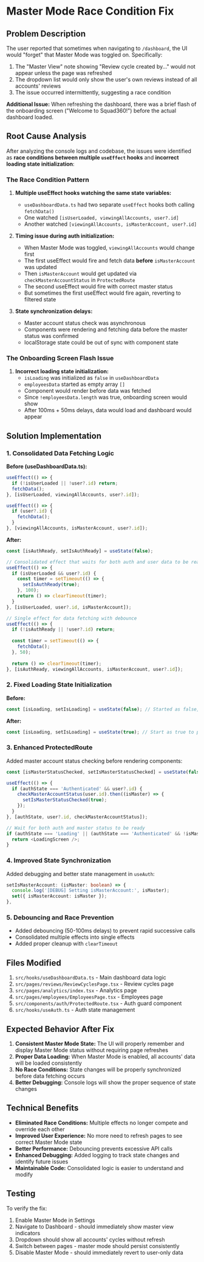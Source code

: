 # Master Mode Race Condition Fix

## Problem Description

The user reported that sometimes when navigating to `/dashboard`, the UI would "forget" that Master Mode was toggled on. Specifically:

1. The "Master View" note showing "Review cycle created by..." would not appear unless the page was refreshed
2. The dropdown list would only show the user's own reviews instead of all accounts' reviews
3. The issue occurred intermittently, suggesting a race condition

**Additional Issue:** When refreshing the dashboard, there was a brief flash of the onboarding screen ("Welcome to Squad360!") before the actual dashboard loaded.

## Root Cause Analysis

After analyzing the console logs and codebase, the issues were identified as **race conditions between multiple `useEffect` hooks** and **incorrect loading state initialization**:

### The Race Condition Pattern

1. **Multiple useEffect hooks watching the same state variables:**
   - `useDashboardData.ts` had two separate `useEffect` hooks both calling `fetchData()`
   - One watched `[isUserLoaded, viewingAllAccounts, user?.id]` 
   - Another watched `[viewingAllAccounts, isMasterAccount, user?.id]`

2. **Timing issue during auth initialization:**
   - When Master Mode was toggled, `viewingAllAccounts` would change first
   - The first useEffect would fire and fetch data **before** `isMasterAccount` was updated
   - Then `isMasterAccount` would get updated via `checkMasterAccountStatus` in `ProtectedRoute`
   - The second useEffect would fire with correct master status
   - But sometimes the first useEffect would fire again, reverting to filtered state

3. **State synchronization delays:**
   - Master account status check was asynchronous
   - Components were rendering and fetching data before the master status was confirmed
   - localStorage state could be out of sync with component state

### The Onboarding Screen Flash Issue

1. **Incorrect loading state initialization:**
   - `isLoading` was initialized as `false` in `useDashboardData`
   - `employeesData` started as empty array `[]`
   - Component would render before data was fetched
   - Since `!employeesData.length` was true, onboarding screen would show
   - After 100ms + 50ms delays, data would load and dashboard would appear

## Solution Implementation

### 1. Consolidated Data Fetching Logic

**Before (useDashboardData.ts):**
```typescript
useEffect(() => {
  if (!isUserLoaded || !user?.id) return;
  fetchData();
}, [isUserLoaded, viewingAllAccounts, user?.id]);

useEffect(() => {
  if (user?.id) {
    fetchData();
  }
}, [viewingAllAccounts, isMasterAccount, user?.id]);
```

**After:**
```typescript
const [isAuthReady, setIsAuthReady] = useState(false);

// Consolidated effect that waits for both auth and user data to be ready
useEffect(() => {
  if (isUserLoaded && user?.id) {
    const timer = setTimeout(() => {
      setIsAuthReady(true);
    }, 100);
    return () => clearTimeout(timer);
  }
}, [isUserLoaded, user?.id, isMasterAccount]);

// Single effect for data fetching with debounce
useEffect(() => {
  if (!isAuthReady || !user?.id) return;
  
  const timer = setTimeout(() => {
    fetchData();
  }, 50);
  
  return () => clearTimeout(timer);
}, [isAuthReady, viewingAllAccounts, isMasterAccount, user?.id]);
```

### 2. Fixed Loading State Initialization

**Before:**
```typescript
const [isLoading, setIsLoading] = useState(false); // Started as false, causing flash
```

**After:**
```typescript
const [isLoading, setIsLoading] = useState(true); // Start as true to prevent flash
```

### 3. Enhanced ProtectedRoute

Added master account status checking before rendering components:

```typescript
const [isMasterStatusChecked, setIsMasterStatusChecked] = useState(false);

useEffect(() => {
  if (authState === 'Authenticated' && user?.id) {
    checkMasterAccountStatus(user.id).then((isMaster) => {
      setIsMasterStatusChecked(true);
    });
  }
}, [authState, user?.id, checkMasterAccountStatus]);

// Wait for both auth and master status to be ready
if (authState === 'Loading' || (authState === 'Authenticated' && !isMasterStatusChecked)) {
  return <LoadingScreen />;
}
```

### 4. Improved State Synchronization

Added debugging and better state management in `useAuth`:

```typescript
setIsMasterAccount: (isMaster: boolean) => {
  console.log('[DEBUG] Setting isMasterAccount:', isMaster);
  set({ isMasterAccount: isMaster });
},
```

### 5. Debouncing and Race Prevention

- Added debouncing (50-100ms delays) to prevent rapid successive calls
- Consolidated multiple effects into single effects
- Added proper cleanup with `clearTimeout`

## Files Modified

1. `src/hooks/useDashboardData.ts` - Main dashboard data logic
2. `src/pages/reviews/ReviewCyclesPage.tsx` - Review cycles page
3. `src/pages/analytics/index.tsx` - Analytics page  
4. `src/pages/employees/EmployeesPage.tsx` - Employees page
5. `src/components/auth/ProtectedRoute.tsx` - Auth guard component
6. `src/hooks/useAuth.ts` - Auth state management

## Expected Behavior After Fix

1. **Consistent Master Mode State:** The UI will properly remember and display Master Mode status without requiring page refreshes
2. **Proper Data Loading:** When Master Mode is enabled, all accounts' data will be loaded consistently
3. **No Race Conditions:** State changes will be properly synchronized before data fetching occurs
4. **Better Debugging:** Console logs will show the proper sequence of state changes

## Technical Benefits

- **Eliminated Race Conditions:** Multiple effects no longer compete and override each other
- **Improved User Experience:** No more need to refresh pages to see correct Master Mode state
- **Better Performance:** Debouncing prevents excessive API calls
- **Enhanced Debugging:** Added logging to track state changes and identify future issues
- **Maintainable Code:** Consolidated logic is easier to understand and modify

## Testing

To verify the fix:

1. Enable Master Mode in Settings
2. Navigate to Dashboard - should immediately show master view indicators
3. Dropdown should show all accounts' cycles without refresh
4. Switch between pages - master mode should persist consistently
5. Disable Master Mode - should immediately revert to user-only data 